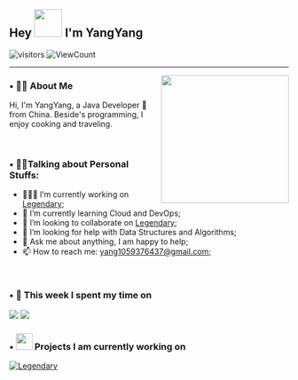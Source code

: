 ## Hey <img src="https://media.giphy.com/media/mGcNjsfWAjY5AEZNw6/giphy.gif" width="50"> I'm YangYang

![visitors](https://visitor-badge.laobi.icu/badge?page_id=monkeyDyang.monkeyDyang) <img alt="ViewCount" src="https://views.whatilearened.today/views/github/monkeyDyang/monkeyDyang.svg" />

<hr>

<img align='right' src="https://media.giphy.com/media/M9gbBd9nbDrOTu1Mqx/giphy.gif" width="230">

### **• 👨🏻 About Me**

Hi, I'm YangYang, a Java Developer 🚀 from China. Beside's programming, I enjoy cooking and traveling.

<br />

### **• 🙋‍♂️Talking about Personal Stuffs:**

- 👨🏽‍💻 I’m currently working on [Legendary](https://github.com/monkeyDyang/Legendary);
- 🌱 I’m currently learning Cloud and DevOps;
- 👯 I’m looking to collaborate on [Legendary](https://github.com/monkeyDyang/Legendary);
- 🤔 I’m looking for help with Data Structures and Algorithms;
- 💬 Ask me about anything, I am happy to help;
- 📫 How to reach me: yang1059376437@gmail.com;

<br />

### • 🔭 **This week I spent my time on**

<img  src="https://github-readme-stats.vercel.app/api?username=monkeyDyang&show_icons=true&include_all_commits=true&line_height=20">
<img  src="https://github-readme-stats.vercel.app/api/top-langs/?username=monkeyDyang&layout=compact">

<br />

### • <img src="https://media.giphy.com/media/WUlplcMpOCEmTGBtBW/giphy.gif" width="30"> **Projects I am currently working on**

<a href="https://github.com/monkeyDyang/Legendary">
  <img align="middle" src="https://github-readme-stats.vercel.app/api/pin/?username=monkeyDyang&repo=Legendary" alt="Legendary" />
</a>
